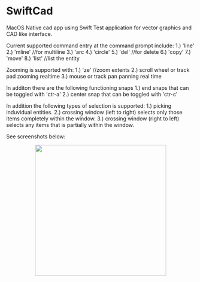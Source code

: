 # SwiftCad
MacOS Native cad app using Swift
Test application for vector graphics and CAD like interface.

Current supported command entry at the command prompt include:
1.) 'line'
2.) 'mline' //for multiline
3.) 'arc
4.) 'circle'
5.) 'del' //for delete
6.) 'copy'
7.) 'move'
8.) 'list' //list the entity

Zooming is supported with:
1.) 'ze' //zoom extents
2.) scroll wheel or track pad zooming realtime
3.) mouse or track pan panning real time

In additon there are the following functioning snaps
1.) end snaps that can be toggled with 'ctr-a'
2.) center snap that can be toggled with 'ctr-c'

In addition the following types of selection is supported:
1.) picking induvidual entities.
2.) crossing window (left to right) selects only those items completely within the window.
3.) crossing window (right to left) selects any items that is partially within the window.


See screenshots below:

<p align="center">
  <img src="https://cloud.githubusercontent.com/assets/23097584/25714609/8cdd1154-30c6-11e7-9951-01d0c62fcf30.png" width="350"/>
  
</p>

